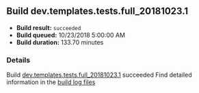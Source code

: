 ## Build dev.templates.tests.full_20181023.1
- **Build result:** `succeeded`
- **Build queued:** 10/23/2018 5:00:00 AM
- **Build duration:** 133.70 minutes
### Details
Build [dev.templates.tests.full_20181023.1](https://winappstudio.visualstudio.com/web/build.aspx?pcguid=a4ef43be-68ce-4195-a619-079b4d9834c2&builduri=vstfs%3a%2f%2f%2fBuild%2fBuild%2f26458) succeeded
Find detailed information in the [build log files](https://uwpctdiags.blob.core.windows.net/buildlogs/dev.templates.tests.full_20181023.1_logs.zip)

